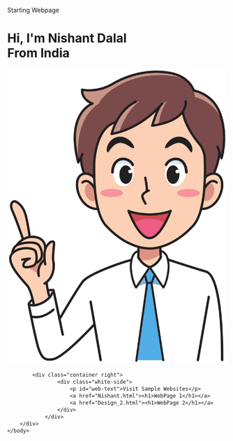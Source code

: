 <!DOCTYPE html>
<html>
    <head>
        <link rel="stylesheet" href="Starting Page.css">
    </head>
    <body>
            <div class="container">
                <div class="container left">
                    <div class="header-text">
                        <p>Starting <span>Webpage</span></p>
                        <h1>Hi, I'm <span id="name">Nishant</span> Dalal<br>From India</h1>
                    </div>
                    <div class="image">
                        <img src="Images/user.png">
                    </div>
                </div>
                
            <div class="container right">
                    <div class="white-side">
                        <p id="web-text">Visit Sample Websites</p>
                        <a href="Nishant.html"><h1>WebPage 1</h1></a>
                        <a href="Design_2.html"><h1>WebPage 2</h1></a>
                    </div>
                </div>      
        </div>
    </body>
</html>

<!---->
